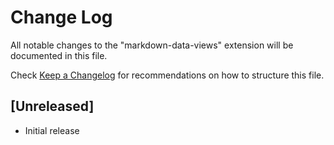 # Change Log

All notable changes to the "markdown-data-views" extension will be documented in this file.

Check [Keep a Changelog](http://keepachangelog.com/) for recommendations on how to structure this file.

## [Unreleased]

- Initial release